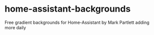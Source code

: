 # home-assistant-backgrounds
Free gradient backgrounds for Home-Assistant by Mark Partlett
adding more daily
